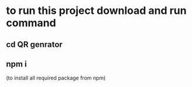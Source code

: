 #  to run this project download and run command 
## cd QR genrator
##  npm i

(to install all required package from npm)
